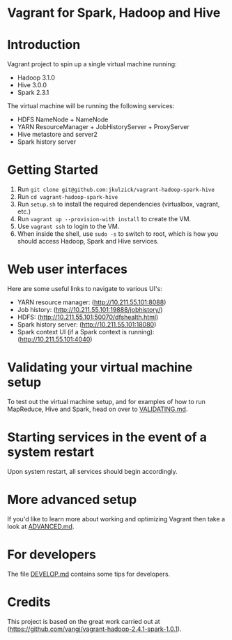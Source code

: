 Vagrant for Spark, Hadoop and Hive
==================================

# Introduction

Vagrant project to spin up a single virtual machine running:

* Hadoop 3.1.0
* Hive 3.0.0
* Spark 2.3.1

The virtual machine will be running the following services:

* HDFS NameNode + NameNode
* YARN ResourceManager + JobHistoryServer + ProxyServer
* Hive metastore and server2
* Spark history server

# Getting Started

1. Run `git clone git@github.com:jkulzick/vagrant-hadoop-spark-hive`
2. Run `cd vagrant-hadoop-spark-hive`
3. Run `setup.sh` to install the required dependencies
   (virtualbox, vagrant, etc.)
4. Run `vagrant up --provision-with install` to create the VM.
5. Use `vagrant ssh` to login to the VM.
6. When inside the shell, use `sudo -s` to switch to root, which is how
   you should access Hadoop, Spark and Hive services.

# Web user interfaces

Here are some useful links to navigate to various UI's:

* YARN resource manager:  (http://10.211.55.101:8088)
* Job history:  (http://10.211.55.101:19888/jobhistory/)
* HDFS: (http://10.211.55.101:50070/dfshealth.html)
* Spark history server: (http://10.211.55.101:18080)
* Spark context UI (if a Spark context is running): (http://10.211.55.101:4040)

# Validating your virtual machine setup

To test out the virtual machine setup, and for examples of how to run
MapReduce, Hive and Spark, head on over to [VALIDATING.md](VALIDATING.md).

# Starting services in the event of a system restart

Upon system restart, all services should begin accordingly.

# More advanced setup

If you'd like to learn more about working and optimizing Vagrant then
take a look at [ADVANCED.md](ADVANCED.md).

# For developers

The file [DEVELOP.md](DEVELOP.md) contains some tips for developers.

# Credits

This project is based on the great work carried out at
(https://github.com/vangj/vagrant-hadoop-2.4.1-spark-1.0.1).
